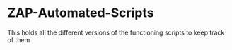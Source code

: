 # ZAP-Automated-Scripts
This holds all the different versions of the functioning scripts to keep track of them
